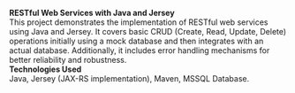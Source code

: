 **RESTful Web Services with Java and Jersey**<br>
This project demonstrates the implementation of RESTful web services using Java and Jersey. It covers basic CRUD (Create, Read, Update, Delete) operations initially using a mock database and then integrates with an actual database. Additionally, it includes error handling mechanisms for better reliability and robustness.<br>
**Technologies Used**<br>
Java,
Jersey (JAX-RS implementation),
Maven,
MSSQL Database.
